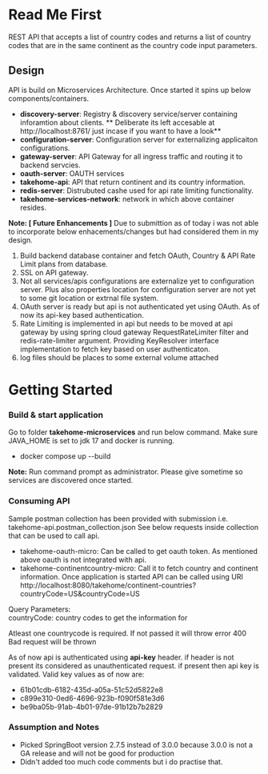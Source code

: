 # Read Me First
REST API that accepts a list of country codes and returns a list of country codes that are in the same continent as the country code input parameters.

## Design
API is build on Microservices Architecture. Once started it spins up below components/containers.

* **discovery-server**: Registry & discovery service/server containing inforamtion about clients. ** Deliberate its left accesable at http://localhost:8761/ just incase if you want to have a look**
* **configuration-server**: Configuration server for externalizing applicaiton configurations.
* **gateway-server**: API Gateway for all ingress traffic and routing it to backend servcies.
* **oauth-server**: OAUTH services
* **takehome-api**: API that return continent and its country information.
* **redis-server**: Distrubuted cashe used for api rate limiting functionality.
* **takehome-services-network**: network in which above container resides.

**Note: [ Future Enhancements ]**
Due to submittion as of today i was not able to incorporate below enhacements/changes but had considered them in my design.
1. Build backend database container and fetch OAuth, Country & API Rate Limit plans from database.
2. SSL on API gateway.
3. Not all services/apis configurations are externalize yet to configuration server. Plus also properties location for configuration server are not yet to some git location or extrnal file system.
4. OAuth server is ready but api is not authenticated yet using OAuth. As of now its api-key based authentication.
5. Rate Limiting is implemented in api but needs to be moved at api gateway by using spring cloud gateway RequestRateLimiter filter and redis-rate-limiter argument. Providing KeyResolver interface implementation to fetch key based on user authenticaton.
6. log files should be places to some external volume attached 

# Getting Started

### Build & start application
Go to folder **takehome-microservices** and run below command. Make sure JAVA_HOME is set to jdk 17 and docker is running. 

* docker compose up --build

**Note:** Run command prompt as administrator. Please give sometime so services are discovered once started.

### Consuming API

Sample postman collection has been provided with submission i.e. takehome-api.postman_collection.json See below requests inside collection that can be used to call api.

* takehome-oauth-micro: Can be called to get oauth token. As mentioned above oauth is not integrated with api.
* takehome-continentcountry-micro: Call it to fetch country and continent information. Once application is started API can be called using URI http://localhost:8080/takehome/continent-countries?countryCode=US&countryCode=US  

Query Parameters:  
countryCode: country codes to get the information for

Atleast one countrycode is required. If not passed it will throw error 400 Bad request will be thrown

As of now api is authenticated using **api-key** header. if header is not present its considered as unauthenticated request. if present then api key is validated. Valid key values as of now are:

* 61b01cdb-6182-435d-a05a-51c52d5822e8
* c899e310-0ed6-4696-923b-f090f581e3d6
* be9ba05b-91ab-4b01-97de-91b12b7b2829

### Assumption and Notes

* Picked SpringBoot version 2.7.5 instead of 3.0.0 because 3.0.0 is not a GA release and will not be good for production
* Didn't added too much code comments but i do practise that.



